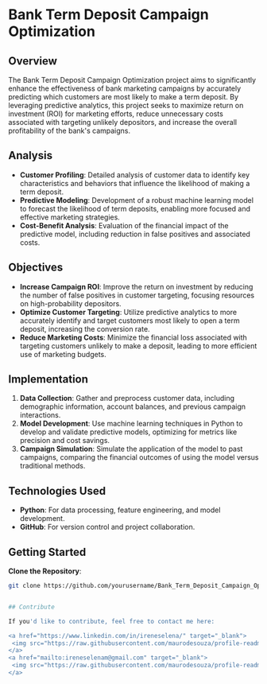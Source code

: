# Bank Term Deposit Campaign Optimization

## Overview

The Bank Term Deposit Campaign Optimization project aims to significantly enhance the effectiveness of bank marketing campaigns by accurately predicting which customers are most likely to make a term deposit. By leveraging predictive analytics, this project seeks to maximize return on investment (ROI) for marketing efforts, reduce unnecessary costs associated with targeting unlikely depositors, and increase the overall profitability of the bank's campaigns.

## Analysis

- **Customer Profiling**: Detailed analysis of customer data to identify key characteristics and behaviors that influence the likelihood of making a term deposit.
- **Predictive Modeling**: Development of a robust machine learning model to forecast the likelihood of term deposits, enabling more focused and effective marketing strategies.
- **Cost-Benefit Analysis**: Evaluation of the financial impact of the predictive model, including reduction in false positives and associated costs.

## Objectives

- **Increase Campaign ROI**: Improve the return on investment by reducing the number of false positives in customer targeting, focusing resources on high-probability depositors.
- **Optimize Customer Targeting**: Utilize predictive analytics to more accurately identify and target customers most likely to open a term deposit, increasing the conversion rate.
- **Reduce Marketing Costs**: Minimize the financial loss associated with targeting customers unlikely to make a deposit, leading to more efficient use of marketing budgets.

## Implementation

1. **Data Collection**: Gather and preprocess customer data, including demographic information, account balances, and previous campaign interactions.
2. **Model Development**: Use machine learning techniques in Python to develop and validate predictive models, optimizing for metrics like precision and cost savings.
3. **Campaign Simulation**: Simulate the application of the model to past campaigns, comparing the financial outcomes of using the model versus traditional methods.


## Technologies Used

- **Python**: For data processing, feature engineering, and model development.
- **GitHub**: For version control and project collaboration.

## Getting Started

**Clone the Repository**:
   ```bash
   git clone https://github.com/yourusername/Bank_Term_Deposit_Campaign_Optimization.git


## Contribute

If you'd like to contribute, feel free to contact me here:

<a href="https://www.linkedin.com/in/ireneselena/" target="_blank">
    <img src="https://raw.githubusercontent.com/maurodesouza/profile-readme-generator/master/src/assets/icons/social/linkedin/default.svg" width="52" height="40" alt="linkedin logo"/>
  </a>
  <a href="mailto:ireneselenam@gmail.com" target="_blank">
    <img src="https://raw.githubusercontent.com/maurodesouza/profile-readme-generator/master/src/assets/icons/social/gmail/default.svg"  width="52" height="40" alt="gmail logo"/>
  </a>